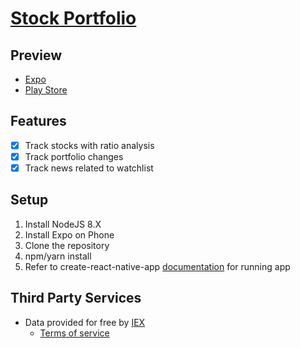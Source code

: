 # [Stock Portfolio](https://play.google.com/store/apps/details?id=io.github.t73liu.portfolio)

## Preview

- [Expo](https://expo.io/@t73liu/portfolio)
- [Play Store](https://play.google.com/store/apps/details?id=io.github.t73liu.portfolio)

## Features

- [x] Track stocks with ratio analysis
- [x] Track portfolio changes
- [x] Track news related to watchlist

## Setup

1.  Install NodeJS 8.X
2.  Install Expo on Phone
3.  Clone the repository
4.  npm/yarn install
5.  Refer to create-react-native-app [documentation](CRNA.md) for running app

## Third Party Services

- Data provided for free by [IEX](https://iextrading.com/developer/)
  - [Terms of service](https://iextrading.com/api-exhibit-a/)
